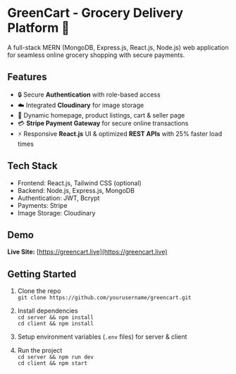 # GreenCart - Grocery Delivery Platform 🛒

A full-stack MERN (MongoDB, Express.js, React.js, Node.js) web application for seamless online grocery shopping with secure payments.

## Features

- 🔒 Secure **Authentication** with role-based access
- ☁️ Integrated **Cloudinary** for image storage
- 🛒 Dynamic homepage, product listings, cart & seller page
- 💳 **Stripe Payment Gateway** for secure online transactions
- ⚡ Responsive **React.js** UI & optimized **REST APIs** with 25% faster load times

## Tech Stack

- Frontend: React.js, Tailwind CSS (optional)
- Backend: Node.js, Express.js, MongoDB
- Authentication: JWT, Bcrypt
- Payments: Stripe
- Image Storage: Cloudinary

## Demo

**Live Site:** [https://greencart.live](https://greencart.live)  

## Getting Started

1. Clone the repo  
   `git clone https://github.com/yourusername/greencart.git`

2. Install dependencies  
   `cd server && npm install`  
   `cd client && npm install`

3. Setup environment variables (`.env` files) for server & client

4. Run the project  
   `cd server && npm run dev`  
   `cd client && npm start`

